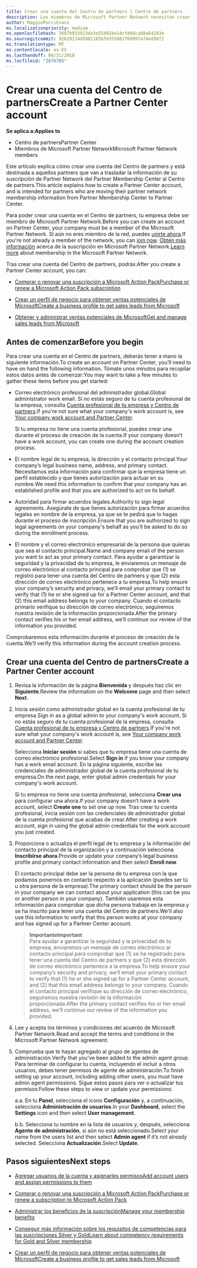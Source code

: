 ```yaml
---
title: Crear una cuenta del Centro de partners | Centro de partners
description: Los miembros de Microsoft Partner Network necesitan crear cuentas del Centro de partners para administrar sus ventajas y competencias de la red y crear un perfil de negocio.
author: MaggiePucciEvans
ms.localizationpriority: medium
ms.openlocfilehash: 5687b933923da3e554924e14cfd0dca88a64243e
ms.sourcegitcommit: 92629114d5081103bfe555081f69997af4ed56f2
ms.translationtype: MT
ms.contentlocale: es-ES
ms.lasthandoff: 08/31/2018
ms.locfileid: "2876785"
---
```

# <a name="create-a-partner-center-account"></a><span data-ttu-id="56221-103">Crear una cuenta del Centro de partners</span><span class="sxs-lookup"><span data-stu-id="56221-103">Create a Partner Center account</span></span>

**<span data-ttu-id="56221-104">Se aplica a:</span><span class="sxs-lookup"><span data-stu-id="56221-104">Applies to</span></span>**

-   <span data-ttu-id="56221-105">Centro de partners</span><span class="sxs-lookup"><span data-stu-id="56221-105">Partner Center</span></span>
-   <span data-ttu-id="56221-106">Miembros de Microsoft Partner Network</span><span class="sxs-lookup"><span data-stu-id="56221-106">Microsoft Partner Network members</span></span>


<span data-ttu-id="56221-107">Este artículo explica cómo crear una cuenta del Centro de partners y está destinada a aquellos partners que van a trasladar la información de su suscripción de Partner Network del Partner Membership Center al Centro de partners.</span><span class="sxs-lookup"><span data-stu-id="56221-107">This article explains how to create a Partner Center account, and is intended for partners who are moving their partner network membership information from Partner Membership Center to Partner Center.</span></span> 

<span data-ttu-id="56221-108">Para poder crear una cuenta en el Centro de partners, tu empresa debe ser miembro de Microsoft Partner Network.</span><span class="sxs-lookup"><span data-stu-id="56221-108">Before you can create an account on Partner Center, your company must be a member of the Microsoft Partner Network.</span></span> <span data-ttu-id="56221-109">Si aún no eres miembro de la red, puedes [unirte ahora](https://partners.microsoft.com/PartnerProgram/simplifiedenrollment.aspx).</span><span class="sxs-lookup"><span data-stu-id="56221-109">If you're not already a member of the network, you can [join now](https://partners.microsoft.com/PartnerProgram/simplifiedenrollment.aspx).</span></span>  <span data-ttu-id="56221-110">[Obtén más información](https://partner.microsoft.com/membership) acerca de la suscripción en Microsoft Partner Network.</span><span class="sxs-lookup"><span data-stu-id="56221-110">[Learn more](https://partner.microsoft.com/membership) about membership in the Microsoft Partner Network.</span></span>  

<span data-ttu-id="56221-111">Tras crear una cuenta del Centro de partners, podrás:</span><span class="sxs-lookup"><span data-stu-id="56221-111">After you create a Partner Center account, you can:</span></span>

-   [<span data-ttu-id="56221-112">Comprar o renovar una suscripción a Microsoft Action Pack</span><span class="sxs-lookup"><span data-stu-id="56221-112">Purchase or renew a Microsoft Action Pack subscription</span></span>](mpn-get-action-pack.md)

-   [<span data-ttu-id="56221-113">Crear un perfil de negocio para obtener ventas potenciales de Microsoft</span><span class="sxs-lookup"><span data-stu-id="56221-113">Create a business profile to get sales leads from Microsoft</span></span>](create-a-marketing-profile.md)

-   [<span data-ttu-id="56221-114">Obtener y administrar ventas potenciales de Microsoft</span><span class="sxs-lookup"><span data-stu-id="56221-114">Get and manage sales leads from Microsoft</span></span>](responding-to-referrals.md)

## <a name="before-you-begin"></a><span data-ttu-id="56221-115">Antes de comenzar</span><span class="sxs-lookup"><span data-stu-id="56221-115">Before you begin</span></span>

<span data-ttu-id="56221-116">Para crear una cuenta en el Centro de partners, deberás tener a mano la siguiente información.</span><span class="sxs-lookup"><span data-stu-id="56221-116">To create an account on Partner Center, you’ll need to have on hand the following information.</span></span> <span data-ttu-id="56221-117">Tómate unos minutos para recopilar estos datos antes de comenzar:</span><span class="sxs-lookup"><span data-stu-id="56221-117">You may want to take a few minutes to gather these items before you get started:</span></span>

-   <span data-ttu-id="56221-118">Correo electrónico profesional del administrador global.</span><span class="sxs-lookup"><span data-stu-id="56221-118">Global administrator work email.</span></span> <span data-ttu-id="56221-119">Si no estás seguro de tu cuenta profesional de la empresa, consulta [Cuenta profesional de tu empresa y Centro de partners](azure-active-directory-tenants-and-partner-center.md).</span><span class="sxs-lookup"><span data-stu-id="56221-119">If you're not sure what your company's work account is, see [Your company work account and Partner Center](azure-active-directory-tenants-and-partner-center.md).</span></span>

    <span data-ttu-id="56221-120">Si tu empresa no tiene una cuenta profesional, puedes crear una durante el proceso de creación de la cuenta.</span><span class="sxs-lookup"><span data-stu-id="56221-120">If your company doesn’t have a work account, you can create one during the account creation process.</span></span> 

-   <span data-ttu-id="56221-121">El nombre legal de tu empresa, la dirección y el contacto principal.</span><span class="sxs-lookup"><span data-stu-id="56221-121">Your company’s legal business name, address, and primary contact.</span></span> <span data-ttu-id="56221-122">Necesitamos esta información para confirmar que la empresa tiene un perfil establecido y que tienes autorización para actuar en su nombre.</span><span class="sxs-lookup"><span data-stu-id="56221-122">We need this information to confirm that your company has an established profile and that you are authorized to act on its behalf.</span></span> 

-   <span data-ttu-id="56221-123">Autoridad para firmar acuerdos legales.</span><span class="sxs-lookup"><span data-stu-id="56221-123">Authority to sign legal agreements.</span></span> <span data-ttu-id="56221-124">Asegúrate de que tienes autorización para firmar acuerdos legales en nombre de la empresa, ya que se te pedirá que lo hagas durante el proceso de inscripción.</span><span class="sxs-lookup"><span data-stu-id="56221-124">Ensure that you are authorized to sign legal agreements on your company's behalf as you’ll be asked to do so during the enrollment process.</span></span>

-   <span data-ttu-id="56221-125">El nombre y el correo electrónico empresarial de la persona que quieras que sea el contacto principal.</span><span class="sxs-lookup"><span data-stu-id="56221-125">Name and company email of the person you want to act as your primary contact.</span></span> <span data-ttu-id="56221-126">Para ayudar a garantizar la seguridad y la privacidad de tu empresa, le enviaremos un mensaje de correo electrónico al contacto principal para comprobar que (1) se registró para tener una cuenta del Centro de partners y que (2) esta dirección de correo electrónico pertenece a tu empresa.</span><span class="sxs-lookup"><span data-stu-id="56221-126">To help ensure your company’s security and privacy, we’ll email your primary contact to verify that (1) he or she signed up for a Partner Center account, and that (2) this email address belongs to your company.</span></span> <span data-ttu-id="56221-127">Cuando el contacto primario verifique su dirección de correo electrónico, seguiremos nuestra revisión de la información proporcionada.</span><span class="sxs-lookup"><span data-stu-id="56221-127">After the primary contact verifies his or her email address, we’ll continue our review of the information you provided.</span></span>

<span data-ttu-id="56221-128">Comprobaremos esta información durante el proceso de creación de la cuenta.</span><span class="sxs-lookup"><span data-stu-id="56221-128">We’ll verify this information during the account creation process.</span></span> 
 
## <a name="create-a-partner-center-account"></a><span data-ttu-id="56221-129">Crear una cuenta del Centro de partners</span><span class="sxs-lookup"><span data-stu-id="56221-129">Create a Partner Center account</span></span>

1.  <span data-ttu-id="56221-130">Revisa la información de la página **Bienvenida** y después haz clic en **Siguiente**.</span><span class="sxs-lookup"><span data-stu-id="56221-130">Review the information on the **Welcome** page and then select **Next**.</span></span>

2.  <span data-ttu-id="56221-131">Inicia sesión como administrador global en la cuenta profesional de tu empresa.</span><span class="sxs-lookup"><span data-stu-id="56221-131">Sign in as a global admin to your company's work account.</span></span> <span data-ttu-id="56221-132">Si no estás seguro de tu cuenta profesional de la empresa, consulta [Cuenta profesional de tu empresa y Centro de partners](azure-active-directory-tenants-and-partner-center.md).</span><span class="sxs-lookup"><span data-stu-id="56221-132">If you're not sure what your company's work account is, see [Your company work account and Partner Center](azure-active-directory-tenants-and-partner-center.md).</span></span>

    <span data-ttu-id="56221-133">Selecciona **Iniciar sesión** si sabes que tu empresa tiene una cuenta de correo electrónico profesional.</span><span class="sxs-lookup"><span data-stu-id="56221-133">Select **Sign in** if you know your company has a work email account.</span></span> <span data-ttu-id="56221-134">En la página siguiente, escribe las credenciales de administrador global de la cuenta profesional de tu empresa.</span><span class="sxs-lookup"><span data-stu-id="56221-134">On the next page, enter global admin credentials for your company's work account.</span></span> 

    <span data-ttu-id="56221-135">Si tu empresa no tiene una cuenta profesional, selecciona **Crear una** para configurar una ahora.</span><span class="sxs-lookup"><span data-stu-id="56221-135">If your company doesn’t have a work account, select **Create one** to set one up now.</span></span> <span data-ttu-id="56221-136">Tras crear tu cuenta profesional, inicia sesión con las credenciales de administrador global de la cuenta profesional que acabas de crear.</span><span class="sxs-lookup"><span data-stu-id="56221-136">After creating a work account, sign in using the global admin credentials for the work account you just created.</span></span>

3.  <span data-ttu-id="56221-137">Proporciona o actualiza el perfil legal de tu empresa y la información del contacto principal de la organización y a continuación selecciona **Inscribirse ahora**.</span><span class="sxs-lookup"><span data-stu-id="56221-137">Provide or update your company’s legal business profile and primary contact information and then select **Enroll now**.</span></span> 

    <span data-ttu-id="56221-138">El contacto principal debe ser la persona de tu empresa con la que podamos ponernos en contacto respecto a la aplicación (puedes ser tú u otra persona de la empresa).</span><span class="sxs-lookup"><span data-stu-id="56221-138">The primary contact should be the person in your company we can contact about your application (this can be you or another person in your company).</span></span> <span data-ttu-id="56221-139">También usaremos esta información para comprobar que dicha persona trabaja en la empresa y se ha inscrito para tener una cuenta del Centro de partners.</span><span class="sxs-lookup"><span data-stu-id="56221-139">We'll also use this information to verify that this person works at your company and has signed up for a Partner Center account.</span></span>

    >**<span data-ttu-id="56221-140">Importante</span><span class="sxs-lookup"><span data-stu-id="56221-140">Important</span></span>**<br> <span data-ttu-id="56221-141">Para ayudar a garantizar la seguridad y la privacidad de tu empresa, enviaremos un mensaje de correo electrónico al contacto principal para comprobar que (1) se ha registrado para tener una cuenta del Centro de partners y que (2) esta dirección de correo electrónico pertenece a la empresa.</span><span class="sxs-lookup"><span data-stu-id="56221-141">To help ensure your company’s security and privacy, we’ll email your primary contact to verify that (1) he or she signed up for a Partner Center account, and (2) that this email address belongs to your company.</span></span> <span data-ttu-id="56221-142">Cuando el contacto principal verifique su dirección de correo electrónico, seguiremos nuestra revisión de la información proporcionada.</span><span class="sxs-lookup"><span data-stu-id="56221-142">After the primary contact verifies his or her email address, we’ll continue our review of the information you provided.</span></span>

4.  <span data-ttu-id="56221-143">Lee y acepta los términos y condiciones del acuerdo de Microsoft Partner Network.</span><span class="sxs-lookup"><span data-stu-id="56221-143">Read and accept the terms and conditions in the Microsoft Partner Network agreement.</span></span> 

5.  <span data-ttu-id="56221-144">Comprueba que te hayan agregado al grupo de agentes de administración.</span><span class="sxs-lookup"><span data-stu-id="56221-144">Verify that you’ve been added to the admin agent group.</span></span> <span data-ttu-id="56221-145">Para terminar de configurar tu cuenta, incluyendo el incluir a otros usuarios, debes tener permisos de agente de administración.</span><span class="sxs-lookup"><span data-stu-id="56221-145">To finish setting up your account, including adding other users, you must have admin agent permissions.</span></span> <span data-ttu-id="56221-146">Sigue estos pasos para ver o actualizar tus permisos:</span><span class="sxs-lookup"><span data-stu-id="56221-146">Follow these steps to view or update your permissions:</span></span>

    <span data-ttu-id="56221-147">a.</span><span class="sxs-lookup"><span data-stu-id="56221-147">a.</span></span> <span data-ttu-id="56221-148">En tu **Panel**, selecciona el icono **Configuración** y, a continuación, selecciona **Administración de usuarios**.</span><span class="sxs-lookup"><span data-stu-id="56221-148">In your **Dashboard**, select the **Settings** icon and then select **User management**.</span></span>  

    <span data-ttu-id="56221-149">b.</span><span class="sxs-lookup"><span data-stu-id="56221-149">b.</span></span> <span data-ttu-id="56221-150">Selecciona tu nombre en la lista de usuarios y, después, selecciona **Agente de administración**, si aún no está seleccionado.</span><span class="sxs-lookup"><span data-stu-id="56221-150">Select your name from the users list and then select **Admin agent** if it’s not already selected.</span></span> <span data-ttu-id="56221-151">Selecciona **Actualización**.</span><span class="sxs-lookup"><span data-stu-id="56221-151">Select **Update**.</span></span>  

## <a name="next-steps"></a><span data-ttu-id="56221-152">Pasos siguientes</span><span class="sxs-lookup"><span data-stu-id="56221-152">Next steps</span></span>

-   [<span data-ttu-id="56221-153">Agregar usuarios de la cuenta y asignarles permisos</span><span class="sxs-lookup"><span data-stu-id="56221-153">Add account users and assign permissions to them</span></span>](create-user-accounts-and-set-permissions.md)

-   [<span data-ttu-id="56221-154">Comprar o renovar una suscripción a Microsoft Action Pack</span><span class="sxs-lookup"><span data-stu-id="56221-154">Purchase or renew a subscription to Microsoft Action Pack</span></span>](mpn-get-action-pack.md)

-   [<span data-ttu-id="56221-155">Administrar los beneficios de la suscripción</span><span class="sxs-lookup"><span data-stu-id="56221-155">Manage your membership benefits</span></span>](manage-your-partner-network-benefits.md)

-   [<span data-ttu-id="56221-156">Conseguir más información sobre los requisitos de competencias para las suscripciones Silver y Gold</span><span class="sxs-lookup"><span data-stu-id="56221-156">Learn about competency requirements for Gold and Silver membership</span></span>](https://partner.microsoft.com/membership/competencies)

-   [<span data-ttu-id="56221-157">Crear un perfil de negocio para obtener ventas potenciales de Microsoft</span><span class="sxs-lookup"><span data-stu-id="56221-157">Create a business profile to get sales leads from Microsoft</span></span>](create-a-marketing-profile.md)